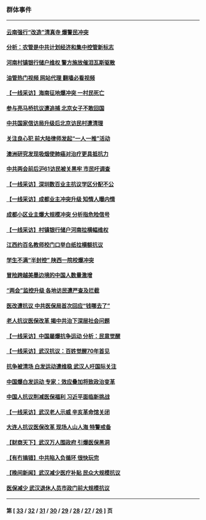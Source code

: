### 群体事件
---
#### [云南强行“改造”清真寺 爆警民冲突](../../pages/ncid279/n14005561.md?05291245) 
#### [分析：农管是中共计划经济和集中控管新标志](../../pages/ncid279/n14000665.md?05291245) 
#### [河南村镇银行储户维权 警方施放催泪瓦斯驱散](../../pages/ncid279/n13998750.md?05291245) 
#### [油管热门视频 网站代理 翻墙必看视频](http://138.2.39.72:81/youtube.html?epic-marker?05291245)
#### [【一线采访】海南征地爆冲突 一村民死亡](../../pages/ncid279/n13989137.md?05291245) 
#### [参与亮马桥抗议遭追捕 北京女子不敢回国](../../pages/ncid279/n13985420.md?05291245) 
#### [中共国家信访局升级后北京访民村遭清理](../../pages/ncid279/n13984826.md?05291245) 
#### [关注良心犯 前大陆律师发起“一人一推”活动](../../pages/ncid279/n13980524.md?05291245) 
#### [澳洲研究发现吸烟使肺癌对治疗更具抵抗力](../../pages/ncid279/n13977762.md?05291245) 
#### [中共两会前后沪61访民被关黑牢 市民吁调查](../../pages/ncid279/n13976054.md?05291245) 
#### [【一线采访】深圳数百业主抗议学区分配不公](../../pages/ncid279/n13976680.md?05291245) 
#### [【一线采访】成都业主冲突升级 知情人曝内情](../../pages/ncid279/n13965289.md?05291245) 
#### [成都小区业主爆大规模冲突 分析指危险信号](../../pages/ncid279/n13964520.md?05291245) 
#### [【一线采访】村镇银行储户河南拉横幅维权](../../pages/ncid279/n13964555.md?05291245) 
#### [江西约百名教师校门口举白纸拉横额抗议](../../pages/ncid279/n13958579.md?05291245) 
#### [学生不满“半封控” 陕西一院校爆冲突](../../pages/ncid279/n13946647.md?05291245) 
#### [冒险跨越美墨边境的中国人数量激增](../../pages/ncid279/n13946742.md?05291245) 
#### [“两会”监控升级 各地访民遭严查及拦截](../../pages/ncid279/n13942702.md?05291245) 
#### [医改遭抗议 中共医保局首次回应“钱哪去了”](../../pages/ncid279/n13938290.md?05291245) 
#### [老人抗议医保改革 揭中共治下深层社会问题](../../pages/ncid279/n13934963.md?05291245) 
#### [【一线采访】中国屡爆抗争运动 分析：民意觉醒](../../pages/ncid279/n13934024.md?05291245) 
#### [【一线采访】武汉抗议：百姓觉醒70年首见](../../pages/ncid279/n13931265.md?05291245) 
#### [抗争被清场 白发运动遭维稳 武汉人吁国际关注](../../pages/ncid279/n13931147.md?05291245) 
#### [中国爆白发运动 专家：效应叠加将致政治变革](../../pages/ncid279/n13931004.md?05291245) 
#### [中国人抗议削减医保福利 习近平面临新挑战](../../pages/ncid279/n13930530.md?05291245) 
#### [【一线采访】武汉老人示威 辛亥革命馆关闭](../../pages/ncid279/n13930368.md?05291245) 
#### [大连人抗议医保改革 现场人山人海 特警戒备](../../pages/ncid279/n13930248.md?05291245) 
#### [【财商天下】武汉万人围政府 引爆医保黑洞](../../pages/ncid279/n13927281.md?05291245) 
#### [【有冇搞错】中共陷入负循环 很快玩完](../../pages/ncid279/n13926140.md?05291245) 
#### [【晚间新闻】武汉减少医疗补贴 民众大规模抗议](../../pages/ncid279/n13925524.md?05291245) 
#### [医保减少 武汉退休人员市政门前大规模抗议](../../pages/ncid279/n13925389.md?05291245) 

---
#### 第 [ [33](./33.md?05291245) / [32](./32.md?05291245) / [31](./31.md?05291245) / [30](./30.md?05291245) / [29](./29.md?05291245) / [28](./28.md?05291245) / [27](./27.md?05291245) / [26](./26.md?05291245) ] 页
